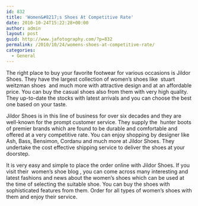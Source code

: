 ```yaml
---
id: 832
title: 'Women&#8217;s Shoes At Competitive Rate'
date: 2010-10-24T15:22:28+00:00
author: admin
layout: post
guid: http://www.jafotography.com/?p=832
permalink: /2010/10/24/womens-shoes-at-competitive-rate/
categories:
  - General
---
```

The right place to buy your favorite footwear for various occasions is Jildor Shoes. They have the largest collection of women&#8217;s shoes like &nbsp;stuart weitzman shoes&nbsp; and much more with attractive design and at an affordable price. You can buy the casual shoes also from them with very high quality. They up-to-date the stocks with latest arrivals and you can choose the best one based on your taste.

Jildor Shoes is in this line of business for over six decades and they are well-known for the prompt customer service. They supply the &nbsp;hunter boots&nbsp; of premier brands which are found to be durable and comfortable and offered at a very competitive rate. You can enjoy shopping by designer like Ash, Bass, Bensimon, Cordanu and much more at Jildor Shoes. They undertake the cost effective shipping service to deliver the shoes at your doorstep.

It is very easy and simple to place the order online with Jildor Shoes. If you visit their &nbsp;women&#8217;s shoe blog&nbsp;, you can come across many interesting and latest fashions and news about the women&#8217;s shoes which can be used at the time of selecting the suitable shoe. You can buy the shoes with sophisticated features from them. Order for all types of women&#8217;s shoes with them and enjoy their service.